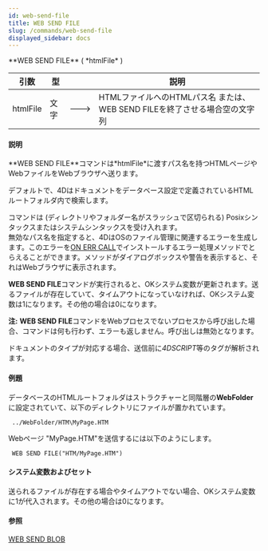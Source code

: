 ```yaml
---
id: web-send-file
title: WEB SEND FILE
slug: /commands/web-send-file
displayed_sidebar: docs
---
```


<!--REF #_command_.WEB SEND FILE.Syntax-->**WEB SEND FILE** ( *htmlFile* )<!-- END REF-->
<!--REF #_command_.WEB SEND FILE.Params-->
| 引数 | 型 |  | 説明 |
| --- | --- | --- | --- |
| htmlFile | 文字 | &#x1F852; | HTMLファイルへのHTMLパス名 または、WEB SEND FILEを終了させる場合空の文字列 |

<!-- END REF-->

#### 説明 

<!--REF #_command_.WEB SEND FILE.Summary-->**WEB SEND FILE**コマンドは*htmlFile*に渡すパス名を持つHTMLページやWebファイルをWebブラウザへ送ります。<!-- END REF--> 

デフォルトで、4Dはドキュメントをデータベース設定で定義されているHTMLルートフォルダ内で検索します。

コマンドは (ディレクトリやフォルダー名がスラッシュで区切られる) Posixシンタックスまたはシステムシンタックスを受け入れます。  
無効なパス名を指定すると、4DはOSのファイル管理に関連するエラーを生成します。このエラーを[ON ERR CALL](on-err-call.md)でインストールするエラー処理メソッドでとらえることができます。メソッドがダイアログボックスや警告を表示すると、それはWebブラウザに表示されます。

**WEB SEND FILE**コマンドが実行されると、OKシステム変数が更新されます。送るファイルが存在していて、タイムアウトになっていなければ、OKシステム変数は1になります。その他の場合は0になります。

**注:** **WEB SEND FILE**コマンドをWebプロセスでないプロセスから呼び出した場合、コマンドは何も行わず、エラーも返しません。呼び出しは無効となります。

ドキュメントのタイプが対応する場合、送信前に*4DSCRIPT*等のタグが解析されます。

#### 例題 

データベースのHTMLルートフォルダはストラクチャーと同階層の**WebFolder**に設定されていて、以下のディレクトリにファイルが置かれています。 

```4d
 ../WebFolder/HTM\MyPage.HTM
```

Webページ "MyPage.HTM"を送信するには以下のようにします。

```4d
 WEB SEND FILE("HTM/MyPage.HTM")
```

#### システム変数およびセット 

送られるファイルが存在する場合やタイムアウトでない場合、OKシステム変数に1が代入されます。その他の場合は0になります。

#### 参照 

[WEB SEND BLOB](web-send-blob.md)  